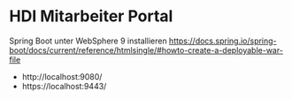 # HDI Mitarbeiter Portal

Spring Boot unter WebSphere 9 installieren
	https://docs.spring.io/spring-boot/docs/current/reference/htmlsingle/#howto-create-a-deployable-war-file
	
* http://localhost:9080/
* https://localhost:9443/
